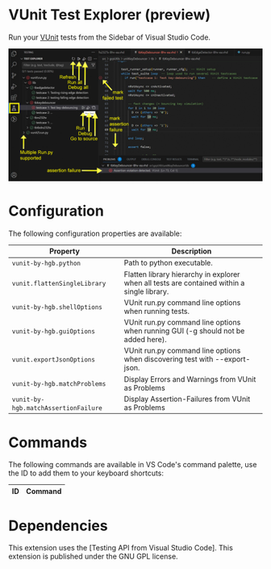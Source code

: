 # VUnit Test Explorer (preview)

Run your [VUnit](https://vunit.github.io/) tests from the Sidebar of Visual Studio Code.

![UI example](/img/screenshot.png?raw=true)

# Configuration

The following configuration properties are available:

Property                              | Description
--------------------------------------|---------------------------------------------------------------
`vunit-by-hgb.python`                 | Path to python executable.
`vunit.flattenSingleLibrary`          | Flatten library hierarchy in explorer when all tests are contained within a single library.
`vunit-by-hgb.shellOptions`           | VUnit run.py command line options when running tests.
`vunit-by-hgb.guiOptions`             | VUnit run.py command line options when running GUI (-g should not be added here).
`vunit.exportJsonOptions`             | VUnit run.py command line options when discovering test with --export-json.
`vunit-by-hgb.matchProblems`          | Display Errors and Warnings from VUnit as Problems
`vunit-by-hgb.matchAssertionFailure`  | Display Assertion-Failures from VUnit as Problems
# Commands

The following commands are available in VS Code's command palette, use the ID to add them to your keyboard shortcuts:

ID                                   | Command
-------------------------------------|--------------------------------------------


# Dependencies

This extension uses the [Testing API from Visual Studio Code].
This extension is published under the GNU GPL license.